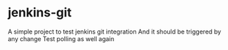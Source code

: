 # jenkins-git
A simple project to test jenkins git integration
And it should be triggered by any change
Test polling as well again
